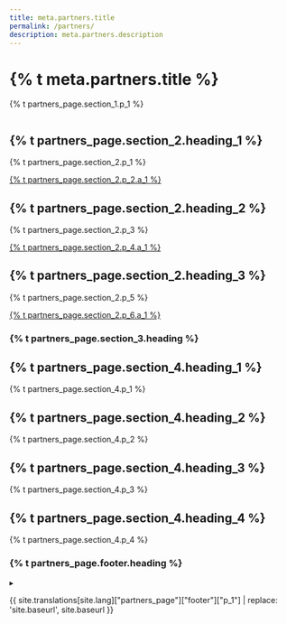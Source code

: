 ```yaml
---
title: meta.partners.title
permalink: /partners/
description: meta.partners.description
---
```


<div class="bg-navy">
  <div class="container cntnr-wide px2 flex flex-center flex-justify">
    <div class="sm-col-8 py3 sm-py4">
      <h1 class="mt0 mb1 white">
        {% t meta.partners.title %}
      </h1>
      <p class="mb0 white fs-20p">
        {% t partners_page.section_1.p_1 %}
      </p>
    </div>
    <div class="sm-show sm-col-3 center">
      <img alt="" src="{{ '/assets/img/dev-landing.png' | relative_url }}" style="max-width:80%;">
    </div>
  </div>
</div>

<div class="bg-white">
  <div class="container cntnr-wide px2 pt4 pb2">
    <div class="clearfix mxn3">
      <div class="sm-col sm-col-4 px3">
        <h2 class="mt0 mb2 pb2 gray border-bottom border-light-blue" markdown="1">
          {% t partners_page.section_2.heading_1 %}
        </h2>
        <p class="mb3">
          {% t partners_page.section_2.p_1 %}
        </p>
        <p>
          <a href="{{ '/partners/our-agency-partners/' | relative_url }}" class="btn btn-primary btn-wide mb2">
            {% t partners_page.section_2.p_2.a_1 %}
          </a>
        </p>
      </div>
      <div class="sm-col sm-col-4 px3">
        <h2 class="mt0 mb2 pb2 gray border-bottom border-light-blue" markdown="1">
          {% t partners_page.section_2.heading_2 %}
        </h2>
        <p class="mb3">
          {% t partners_page.section_2.p_3 %}
        </p>
        <p>
          <a href="{{ '/partners/why-login-gov/' | relative_url }}" class="btn btn-primary btn-wide mb2">
            {% t partners_page.section_2.p_4.a_1 %}
          </a>
        </p>
      </div>
      <div class="sm-col sm-col-4 px3">
        <h2 class="mt0 mb2 pb2 gray border-bottom border-light-blue" markdown="1">
          {% t partners_page.section_2.heading_3 %}
        </h2>
        <p class="mb3">
          {% t partners_page.section_2.p_5 %}
        </p>
        <p>
          <a href="{{ 'https://share.hsforms.com/16DIoo--rTU2xbNW1MShkBg3ak9e' | relative_url }}" class="btn btn-primary btn-wide mb2">
            {% t partners_page.section_2.p_6.a_1 %}
          </a>
        </p>
      </div>
    </div>
  </div>
</div>
<div class="bg-white">
  <div class="container cntnr-wide px2 py3 center">
    <h3 class="inline align-middle gray border-bottom border-light-blue">{% t partners_page.section_3.heading %}</h3>
  </div>
</div>
<div class="bg-white">
  <div class="container cntnr-wide px2 pt4 pb2">
    <div class="clearfix mxn3">
      <div class="sm-col sm-col-6 px3">
        <h2 class="mt0 mb2 pb2" markdown="1">
          {% t partners_page.section_4.heading_1 %}
        </h2>
        <p class="mb3">
          {% t partners_page.section_4.p_1 %}
        </p>
      </div>
      <div class="sm-col sm-col-6 px3">
        <h2 class="mt0 mb2 pb2" markdown="1">
          {% t partners_page.section_4.heading_2 %}
        </h2>
        <p class="mb3">
          {% t partners_page.section_4.p_2 %}
        </p>
      </div>
    </div>
  </div>
</div>
<div class="bg-white">
  <div class="container cntnr-wide px2 pt4 pb2">
    <div class="clearfix mxn3">
      <div class="sm-col sm-col-6 px3">
        <h2 class="mt0 mb2 pb2" markdown="1">
          {% t partners_page.section_4.heading_3 %}
        </h2>
        <p class="mb3">
          {% t partners_page.section_4.p_3 %}
        </p>
      </div>
      <div class="sm-col sm-col-6 px3">
        <h2 class="mt0 mb2 pb2" markdown="1">
          {% t partners_page.section_4.heading_4 %}
        </h2>
        <p class="mb3">
          {% t partners_page.section_4.p_4 %}
        </p>
      </div>
    </div>
  </div>
</div>
<div class="bg-lightest-blue">
  <div class="container cntnr-wide px2 py3 center">
    <h3 class="inline align-middle">{% t partners_page.footer.heading %}</h3>
    <span class="inline-block sm-px1 h1 blue align-middle line-height-1">▸</span>
    <p class="m0 fs-20p inline align-middle" markdown="1">
      {{ site.translations[site.lang]["partners_page"]["footer"]["p_1"] | replace: 'site.baseurl', site.baseurl }}
    </p>
  </div>
</div>
